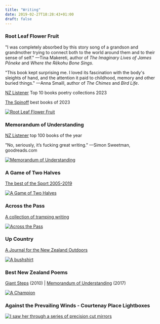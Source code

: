 ```yaml
---
title: "Writing"
date: 2019-02-27T18:28:43+01:00
draft: false
---
```


### Root Leaf Flower Fruit

"I was completely absorbed by this story song of a grandson and grandmother trying to connect both to the world around them and to their sense of self." —Tina Makereti, author of *The Imaginary Lives of James Pōneke* and *Where the Rēkohu Bone Sings*.

"This book kept surprising me. I loved its fascination with the body's sleights of hand, and the attention it paid to childhood, memory and other buried things." —Anna Smaill, author of *The Chimes* and *Bird Life*.

[NZ Listener](https://www.nzherald.co.nz/the-listener/books/the-year-in-books-the-top-10-poetry-collections/BYKDYTUYRVALHNVOPDRJT3CJLM/) Top 10 books poetry collections 2023

[The Spinoff](https://thespinoff.co.nz/books/05-12-2023/these-are-aotearoas-books-of-the-year-for-2023) best books of 2023

[![Root Leaf Flower Fruit](https://cdn11.bigcommerce.com/s-58zklai/images/stencil/1200x1200/products/1294/2072/Root-Leaf-Flower-Fruit-CVR-final__55644.1687479153.jpg)](https://teherengawakapress.co.nz/root-leaf-flower-fruit/)

### Memorandum of Understanding

[NZ Listener](https://www.nzherald.co.nz/the-listener/) top 100 books of the year

"No, seriously, it’s fucking great writing." —Simon Sweetman, goodreads.com

[![Memorandum of Understanding](/images/work/MOU.jpg)](https://vup.victoria.ac.nz/memorandum-of-understanding/)

### A Game of Two Halves

[The best of the Sport 2005-2019](https://vup.victoria.ac.nz/a-game-of-two-halves-the-best-of-sport-2005-2019/)

[![A Game of Two Halves](/images/work/game-of-two-halves.webp)](https://vup.victoria.ac.nz/a-game-of-two-halves-the-best-of-sport-2005-2019/)

### Across the Pass

[A collection of tramping writing](https://aotearoabooks.co.nz/across-the-pass-a-collection-of-tramping-writing/)

[![Across the Pass](/images/work/across-the-pass.jpg)](https://aotearoabooks.co.nz/across-the-pass-a-collection-of-tramping-writing/)

### Up Country

[A Journal for the New Zealand Outdoors](https://upcountry.co.nz)

[![A bushshirt](/images/work/bushshirt.jpg)](https://upcountry.co.nz)

### Best New Zealand Poems

[Giant Steps](https://www.bestnewzealandpoems.org.nz/past-issues/2010-contents/bill-nelson/) (2010) | 
[Memorandum of Understanding](https://www.bestnewzealandpoems.org.nz/past-issues/2016-contents/bill-nelson/) (2017)

[![A Champion](/images/work/andre.jpg)](https://www.bestnewzealandpoems.org.nz/past-issues/2016-contents/bill-nelson/)

### Against the Prevailing Winds - Courtenay Place Lightboxes

[![I saw her through a series of precision cut mirrors](/images/work/lightboxes.jpg)](https://wellington.govt.nz/arts-and-culture/arts/public-art/light-boxes/courtenay-place-park/past-exhibits)
